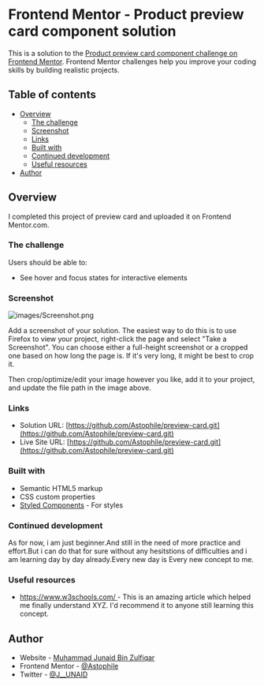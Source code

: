 # Frontend Mentor - Product preview card component solution

This is a solution to the [Product preview card component challenge on Frontend Mentor](https://www.frontendmentor.io/challenges/product-preview-card-component-GO7UmttRfa). Frontend Mentor challenges help you improve your coding skills by building realistic projects. 

## Table of contents

- [Overview](#overview)
  - [The challenge](#the-challenge)
  - [Screenshot](#screenshot)
  - [Links](#links)
  - [Built with](#built-with)
  - [Continued development](#continued-development)
  - [Useful resources](#useful-resources)
- [Author](#author)


## Overview

I completed this project of preview card and uploaded it on Frontend Mentor.com.

### The challenge

Users should be able to:

- See hover and focus states for interactive elements

### Screenshot

![images/Screenshot.png](images/Screenshot)

Add a screenshot of your solution. The easiest way to do this is to use Firefox to view your project, right-click the page and select "Take a Screenshot". You can choose either a full-height screenshot or a cropped one based on how long the page is. If it's very long, it might be best to crop it.

Then crop/optimize/edit your image however you like, add it to your project, and update the file path in the image above.


### Links

- Solution URL: [https://github.com/Astophile/preview-card.git](https://github.com/Astophile/preview-card.git)
- Live Site URL: [https://github.com/Astophile/preview-card.git](https://github.com/Astophile/preview-card.git)


### Built with

- Semantic HTML5 markup
- CSS custom properties
- [Styled Components](https://styled-components.com/) - For styles



### Continued development

As for now, i am just beginner.And still in the need of more practice and effort.But i can do that for sure without any hesitstions of difficulties and i am learning day by day already.Every new day is Every new concept to me.

### Useful resources

- [https://www.w3schools.com/ ](https://www.w3schools.com/) - This is an amazing article which helped me finally understand XYZ. I'd recommend it to anyone still learning this concept.

## Author

- Website - [Muhammad Junaid Bin Zulfiqar](git@github.com:Astophile/My-First-Web-CV.git)
- Frontend Mentor - [@Astophile](https://www.frontendmentor.io/profile/Astophile)
- Twitter - [@J__UNAID](https://www.twitter.com/J__UNAID)

